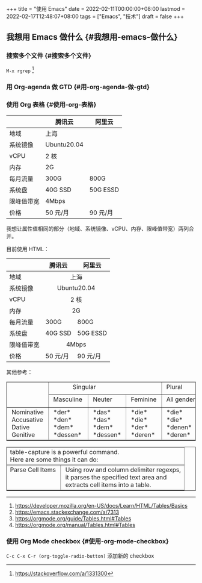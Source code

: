 +++
title = "使用 Emacs"
date = 2022-02-11T00:00:00+08:00
lastmod = 2022-02-17T12:48:07+08:00
tags = ["Emacs", "技术"]
draft = false
+++

## 我想用 Emacs 做什么 {#我想用-emacs-做什么}


### 搜索多个文件 {#搜索多个文件}

`M-x rgrep`&nbsp;[^fn:1]


### 用 Org-agenda 做 GTD {#用-org-agenda-做-gtd}


### 使用 Org 表格 {#使用-org-表格}

|       | 腾讯云      | 阿里云   |
|-------|----------|-------|
| 地域  | 上海        |          |
| 系统镜像 | Ubuntu20.04 |          |
| vCPU  | 2 核        |          |
| 内存  | 2G          |          |
| 每月流量 | 300G        | 800G     |
| 系统盘 | 40G SSD     | 50G ESSD |
| 限峰值带宽 | 4Mbps       |          |
| 价格  | 50 元/月    | 90 元/月 |

我想让属性值相同的部分（地域、系统镜像、vCPU、内存、限峰值带宽）两列合并。

目前使用 HTML：

<table>
<thead>
<tr>
<th></th>
<th>腾讯云</th>
<th>阿里云</th>
</tr>
</thead>
<tbody>
<tr>
<td>地域</td>
<td colspan="2" align="center">上海</td>
</tr>
<tr>
<td>系统镜像</td>
<td colspan="2" align="center">Ubuntu20.04</td>
</tr>
<tr>
<td>vCPU</td>
<td colspan="2" align="center">2 核</td>
</tr>
<tr>
<td>内存</td>
<td colspan="2" align="center">2G</td>
</tr>
<tr>
<td>每月流量</td>
<td>300G</td>
<td>800G</td>
</tr>
<tr>
<td>系统盘</td>
<td>40G SSD</td>
<td>50G ESSD</td>
</tr>
<tr>
<td>限峰值带宽</td>
<td colspan="2" align="center">4Mbps</td>
</tr>
<tr>
<td>价格</td>
<td>50 元/月</td>
<td>90 元/月</td>
</tr>
</tbody>
</table>

其他参考：

<!-- This HTML table template is generated by emacs/table.el -->
<table border="1">
  <tr>
    <td rowspan="2" align="left" valign="top">
      &nbsp;&nbsp;&nbsp;&nbsp;&nbsp;&nbsp;&nbsp;&nbsp;&nbsp;&nbsp;&nbsp;&nbsp;<br />
      &nbsp;&nbsp;&nbsp;&nbsp;&nbsp;&nbsp;&nbsp;&nbsp;&nbsp;&nbsp;&nbsp;&nbsp;<br />
      &nbsp;&nbsp;&nbsp;&nbsp;&nbsp;&nbsp;&nbsp;&nbsp;&nbsp;&nbsp;&nbsp;&nbsp;
    </td>
    <td colspan="3" align="left" valign="top">
      &nbsp;&nbsp;&nbsp;&nbsp;&nbsp;&nbsp;&nbsp;&nbsp;&nbsp;&nbsp;&nbsp;&nbsp;&nbsp;Singular&nbsp;&nbsp;&nbsp;&nbsp;&nbsp;&nbsp;&nbsp;&nbsp;&nbsp;&nbsp;&nbsp;&nbsp;
    </td>
    <td align="left" valign="top">
      &nbsp;Plural&nbsp;&nbsp;&nbsp;&nbsp;&nbsp;&nbsp;
    </td>
  </tr>
  <tr>
    <td align="left" valign="top">
      &nbsp;Masculine&nbsp;
    </td>
    <td align="left" valign="top">
      &nbsp;Neuter&nbsp;&nbsp;&nbsp;
    </td>
    <td align="left" valign="top">
      &nbsp;Feminine&nbsp;
    </td>
    <td align="left" valign="top">
      &nbsp;All&nbsp;genders&nbsp;
    </td>
  </tr>
  <tr>
    <td align="left" valign="top">
      &nbsp;Nominative&nbsp;<br />
      &nbsp;Accusative&nbsp;<br />
      &nbsp;Dative&nbsp;&nbsp;&nbsp;&nbsp;&nbsp;<br />
      &nbsp;Genitive&nbsp;&nbsp;&nbsp;
    </td>
    <td align="left" valign="top">
      &nbsp;*der*&nbsp;&nbsp;&nbsp;&nbsp;&nbsp;<br />
      &nbsp;*den*&nbsp;&nbsp;&nbsp;&nbsp;&nbsp;<br />
      &nbsp;*dem*&nbsp;&nbsp;&nbsp;&nbsp;&nbsp;<br />
      &nbsp;*dessen*&nbsp;&nbsp;
    </td>
    <td align="left" valign="top">
      &nbsp;*das*&nbsp;&nbsp;&nbsp;&nbsp;<br />
      &nbsp;*das*&nbsp;&nbsp;&nbsp;&nbsp;<br />
      &nbsp;*dem*&nbsp;&nbsp;&nbsp;&nbsp;<br />
      &nbsp;*dessen*&nbsp;
    </td>
    <td align="left" valign="top">
      &nbsp;*die*&nbsp;&nbsp;&nbsp;&nbsp;<br />
      &nbsp;*die*&nbsp;&nbsp;&nbsp;&nbsp;<br />
      &nbsp;*der*&nbsp;&nbsp;&nbsp;&nbsp;<br />
      &nbsp;*deren*&nbsp;&nbsp;
    </td>
    <td align="left" valign="top">
      &nbsp;*die*&nbsp;&nbsp;&nbsp;&nbsp;&nbsp;&nbsp;&nbsp;<br />
      &nbsp;*die*&nbsp;&nbsp;&nbsp;&nbsp;&nbsp;&nbsp;&nbsp;<br />
      &nbsp;*denen*&nbsp;&nbsp;&nbsp;&nbsp;&nbsp;<br />
      &nbsp;*deren*&nbsp;&nbsp;&nbsp;&nbsp;&nbsp;
    </td>
  </tr>
</table>

<!-- This HTML table template is generated by emacs/table.el -->
<table border="1">
  <tr>
    <td colspan="2" align="left" valign="top">
      table-capture&nbsp;is&nbsp;a&nbsp;powerful&nbsp;command.&nbsp;&nbsp;&nbsp;&nbsp;&nbsp;&nbsp;&nbsp;&nbsp;&nbsp;&nbsp;&nbsp;&nbsp;&nbsp;&nbsp;&nbsp;&nbsp;&nbsp;&nbsp;&nbsp;&nbsp;&nbsp;&nbsp;<br />
      Here&nbsp;are&nbsp;some&nbsp;things&nbsp;it&nbsp;can&nbsp;do:&nbsp;&nbsp;&nbsp;&nbsp;&nbsp;&nbsp;&nbsp;&nbsp;&nbsp;&nbsp;&nbsp;&nbsp;&nbsp;&nbsp;&nbsp;&nbsp;&nbsp;&nbsp;&nbsp;&nbsp;&nbsp;&nbsp;&nbsp;&nbsp;&nbsp;&nbsp;&nbsp;
    </td>
  </tr>
  <tr>
    <td align="left" valign="top">
      Parse&nbsp;Cell&nbsp;Items&nbsp;<br />
      &nbsp;&nbsp;&nbsp;&nbsp;&nbsp;&nbsp;&nbsp;&nbsp;&nbsp;&nbsp;&nbsp;&nbsp;&nbsp;&nbsp;&nbsp;&nbsp;&nbsp;<br />
      &nbsp;&nbsp;&nbsp;&nbsp;&nbsp;&nbsp;&nbsp;&nbsp;&nbsp;&nbsp;&nbsp;&nbsp;&nbsp;&nbsp;&nbsp;&nbsp;&nbsp;
    </td>
    <td align="left" valign="top">
      &nbsp;Using&nbsp;row&nbsp;and&nbsp;column&nbsp;delimiter&nbsp;regexps,<br />
      &nbsp;it&nbsp;parses&nbsp;the&nbsp;specified&nbsp;text&nbsp;area&nbsp;and&nbsp;&nbsp;<br />
      &nbsp;extracts&nbsp;cell&nbsp;items&nbsp;into&nbsp;a&nbsp;table.&nbsp;&nbsp;&nbsp;&nbsp;&nbsp;&nbsp;
    </td>
  </tr>
</table>

---

1.  <https://developer.mozilla.org/en-US/docs/Learn/HTML/Tables/Basics>
2.  <https://emacs.stackexchange.com/a/7313>
3.  <https://orgmode.org/guide/Tables.html#Tables>
4.  <https://orgmode.org/manual/Tables.html#Tables>


### 使用 Org Mode checkbox {#使用-org-mode-checkbox}

`C-c C-x C-r (org-toggle-radio-button)`  添加新的 checkbox

[^fn:1]: <https://stackoverflow.com/a/1331300>